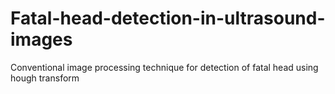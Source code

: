 # Fatal-head-detection-in-ultrasound-images
Conventional image processing technique for detection of fatal head using hough transform
